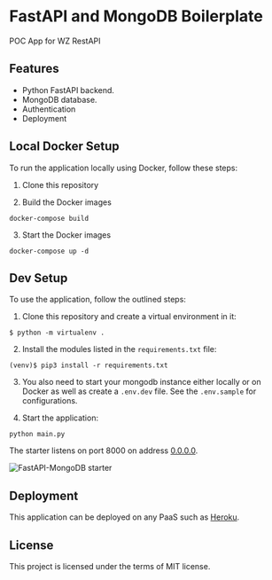 # FastAPI and MongoDB Boilerplate

POC App for WZ RestAPI

## Features

+ Python FastAPI backend.
+ MongoDB database.
+ Authentication
+ Deployment

## Local Docker Setup

To run the application locally using Docker, follow these steps:

1. Clone this repository

2. Build the Docker images

```console
docker-compose build
```

3. Start the Docker images

```console
docker-compose up -d
```

## Dev Setup

To use the application, follow the outlined steps:

1. Clone this repository and create a virtual environment in it:

```console
$ python -m virtualenv .
```

2. Install the modules listed in the `requirements.txt` file:

```console
(venv)$ pip3 install -r requirements.txt
```
3. You also need to start your mongodb instance either locally or on Docker as well as create a `.env.dev` file. See the `.env.sample` for configurations.

4. Start the application:

```console
python main.py
```


The starter listens on port 8000 on address [0.0.0.0](0.0.0.0:8080). 

![FastAPI-MongoDB starter](https://user-images.githubusercontent.com/31009679/165318867-4a0504d5-1fd0-4adc-8df9-db2ff3c0c3b9.png)

## Deployment

This application can be deployed on any PaaS such as [Heroku](https://heroku.com).

## License

This project is licensed under the terms of MIT license.
